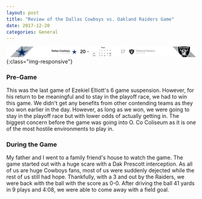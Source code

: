 ```yaml
---
layout: post
title: "Review of the Dallas Cowboys vs. Oakland Raiders Game"
date: 2017-12-20
categories: General
---
```


![Cowboys_Score](/img/Cowboys_Raiders/Cowboys_Score.tiff){:class="img-responsive"}

### Pre-Game

This was the last game of Ezekiel Elliott's 6 game suspension. However, for his return to be meaningful and to stay in the playoff race, we had to win this game. We didn't get any benefits from other contending teams as they too won earlier in the day. However, as long as we won, we were going to stay in the playoff race but with lower odds of actually getting in. The biggest concern before the game was going into O. Co Coliseum as it is one of the most hostile environments to play in.

### During the Game

My father and I went to a family friend's house to watch the game. The game started out with a huge scare with a Dak Prescott interception. As all of us are huge Cowboys fans, most of us were suddenly dejected while the rest of us still had hope. Thankfully, with a 3 and out by the Raiders, we were back with the ball with the score as 0-0. After driving the ball 41 yards in 9 plays and 4:08, we were able to come away with a field goal. 

